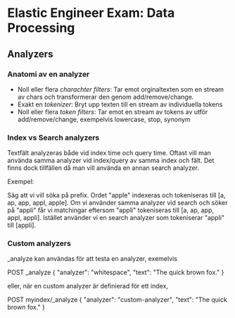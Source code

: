 # Elastic Engineer Exam: Data Processing

## Analyzers

### Anatomi av en analyzer

- Noll eller flera _charachter filters_: Tar emot orginaltexten som en stream av chars och transformerar den genom add/remove/change.
- Exakt en _tokenizer_: Bryt upp texten till en stream av individuella tokens
- Noll eller flera _token filters_: Tar emot en stream av tokens av utför add/remove/change, exempelvis lowercase, stop, synonym

### Index vs Search analyzers

Textfält analyzeras både vid index time och query time. Oftast vill man använda samma analyzer vid index/query av samma index och fält. Det finns dock tillfällen då man vill använda en annan search analyzer.

Exempel:

Säg att vi vill söka på prefix. Ordet "apple" indexeras och tokeniseras till [a, ap, app, appl, apple]. Om vi använder samma analyzer vid search och söker på "appli" får vi matchingar eftersom "appli" tokeniseras till [a, ap, app, appl, appli]. Istället använder vi en search analyzer som tokeniserar "appli" till [appli].

### Custom analyzers

_analyze kan användas för att testa en analyzer, exemelvis

POST _analyze
{
  "analyzer": "whitespace",
  "text":     "The quick brown fox."
}

eller, när en custom analyzer är definierad för ett index,

POST myindex/_analyze
{
  "analyzer": "custom-analyzer",
  "text":     "The quick brown fox."
}

